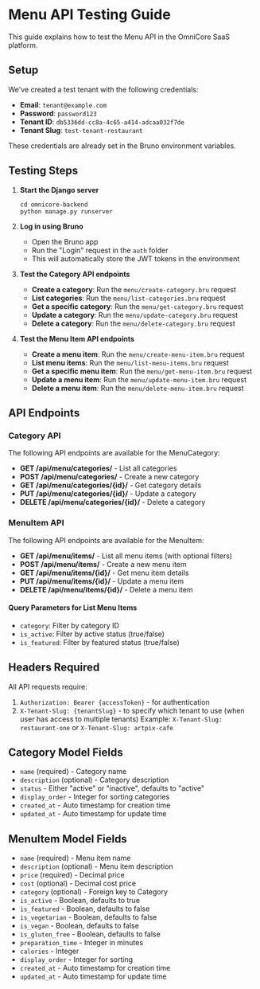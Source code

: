 # Menu API Testing Guide

This guide explains how to test the Menu API in the OmniCore SaaS platform.

## Setup

We've created a test tenant with the following credentials:

- **Email**: `tenant@example.com`
- **Password**: `password123`
- **Tenant ID**: `db5336dd-cc8a-4c65-a414-adcaa032f7de`
- **Tenant Slug**: `test-tenant-restaurant`

These credentials are already set in the Bruno environment variables.

## Testing Steps

1. **Start the Django server**

   ```
   cd omnicore-backend
   python manage.py runserver
   ```

2. **Log in using Bruno**

   - Open the Bruno app
   - Run the "Login" request in the `auth` folder
   - This will automatically store the JWT tokens in the environment

3. **Test the Category API endpoints**

   - **Create a category**: Run the `menu/create-category.bru` request
   - **List categories**: Run the `menu/list-categories.bru` request
   - **Get a specific category**: Run the `menu/get-category.bru` request
   - **Update a category**: Run the `menu/update-category.bru` request
   - **Delete a category**: Run the `menu/delete-category.bru` request

4. **Test the Menu Item API endpoints**
   - **Create a menu item**: Run the `menu/create-menu-item.bru` request
   - **List menu items**: Run the `menu/list-menu-items.bru` request
   - **Get a specific menu item**: Run the `menu/get-menu-item.bru` request
   - **Update a menu item**: Run the `menu/update-menu-item.bru` request
   - **Delete a menu item**: Run the `menu/delete-menu-item.bru` request

## API Endpoints

### Category API

The following API endpoints are available for the MenuCategory:

- **GET /api/menu/categories/** - List all categories
- **POST /api/menu/categories/** - Create a new category
- **GET /api/menu/categories/{id}/** - Get category details
- **PUT /api/menu/categories/{id}/** - Update a category
- **DELETE /api/menu/categories/{id}/** - Delete a category

### MenuItem API

The following API endpoints are available for the MenuItem:

- **GET /api/menu/items/** - List all menu items (with optional filters)
- **POST /api/menu/items/** - Create a new menu item
- **GET /api/menu/items/{id}/** - Get menu item details
- **PUT /api/menu/items/{id}/** - Update a menu item
- **DELETE /api/menu/items/{id}/** - Delete a menu item

#### Query Parameters for List Menu Items

- `category`: Filter by category ID
- `is_active`: Filter by active status (true/false)
- `is_featured`: Filter by featured status (true/false)

## Headers Required

All API requests require:

1. `Authorization: Bearer {accessToken}` - for authentication
2. `X-Tenant-Slug: {tenantSlug}` - to specify which tenant to use (when user has access to multiple tenants)
   Example: `X-Tenant-Slug: restaurant-one` or `X-Tenant-Slug: artpix-cafe`

## Category Model Fields

- `name` (required) - Category name
- `description` (optional) - Category description
- `status` - Either "active" or "inactive", defaults to "active"
- `display_order` - Integer for sorting categories
- `created_at` - Auto timestamp for creation time
- `updated_at` - Auto timestamp for update time

## MenuItem Model Fields

- `name` (required) - Menu item name
- `description` (optional) - Menu item description
- `price` (required) - Decimal price
- `cost` (optional) - Decimal cost price
- `category` (optional) - Foreign key to Category
- `is_active` - Boolean, defaults to true
- `is_featured` - Boolean, defaults to false
- `is_vegetarian` - Boolean, defaults to false
- `is_vegan` - Boolean, defaults to false
- `is_gluten_free` - Boolean, defaults to false
- `preparation_time` - Integer in minutes
- `calories` - Integer
- `display_order` - Integer for sorting
- `created_at` - Auto timestamp for creation time
- `updated_at` - Auto timestamp for update time
